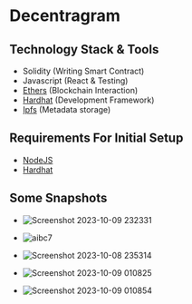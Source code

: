 # Decentragram

## Technology Stack & Tools

- Solidity (Writing Smart Contract)
- Javascript (React & Testing)
- [Ethers](https://docs.ethers.io/v5/) (Blockchain Interaction)
- [Hardhat](https://hardhat.org/) (Development Framework)
- [Ipfs](https://ipfs.io/) (Metadata storage)

## Requirements For Initial Setup
- [NodeJS](https://nodejs.org/en/)
- [Hardhat](https://hardhat.org/)
  

## Some Snapshots
- ![Screenshot 2023-10-09 232331](https://github.com/aditya01hpl/AIBlockChain/assets/82772648/d04ecc91-d4c7-4dd9-b2e2-dabf54ad0a48)

- ![aibc7](https://github.com/aditya01hpl/AIBlockChain/assets/82772648/3965ecbf-8e50-4d31-9606-5053e7fd5fd1)

- ![Screenshot 2023-10-08 235314](https://github.com/aditya01hpl/AIBlockChain/assets/82772648/78b70ecd-6995-491d-9822-34a74fabe28e)

- ![Screenshot 2023-10-09 010825](https://github.com/aditya01hpl/AIBlockChain/assets/82772648/d068f69d-0aad-4c35-8b4b-f413c1b402ad)

-  ![Screenshot 2023-10-09 010854](https://github.com/aditya01hpl/AIBlockChain/assets/82772648/accb3330-95c7-4180-8cf4-6a23ef58fd26)
